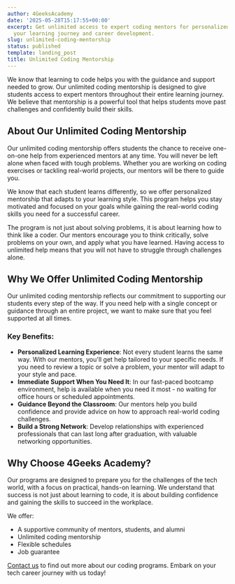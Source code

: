 ```yaml
---
author: 4GeeksAcademy
date: '2025-05-28T15:17:55+00:00'
excerpt: Get unlimited access to expert coding mentors for personalized guidance throughout
  your learning journey and career development.
slug: unlimited-coding-mentorship
status: published
template: landing_post
title: Unlimited Coding Mentorship
---
```

We know that learning to code helps you with the guidance and support needed to grow. Our unlimited coding mentorship is designed to give students access to expert mentors throughout their entire learning journey. We believe that mentorship is a powerful tool that helps students move past challenges and confidently build their skills.

## About Our Unlimited Coding Mentorship  

Our unlimited coding mentorship offers students the chance to receive one-on-one help from experienced mentors at any time. You will never be left alone when faced with tough problems. Whether you are working on coding exercises or tackling real-world projects, our mentors will be there to guide you.  

We know that each student learns differently, so we offer personalized mentorship that adapts to your learning style. This program helps you stay motivated and focused on your goals while gaining the real-world coding skills you need for a successful career.  

The program is not just about solving problems, it is about learning how to think like a coder. Our mentors encourage you to think critically, solve problems on your own, and apply what you have learned. Having access to unlimited help means that you will not have to struggle through challenges alone.  

## Why We Offer Unlimited Coding Mentorship  

Our unlimited coding mentorship reflects our commitment to supporting our students every step of the way. If you need help with a single concept or guidance through an entire project, we want to make sure that you feel supported at all times.  

### Key Benefits:  
- **Personalized Learning Experience**: Not every student learns the same way. With our mentors, you'll get help tailored to your specific needs. If you need to review a topic or solve a problem, your mentor will adapt to your style and pace.  
- **Immediate Support When You Need It**: In our fast-paced bootcamp environment, help is available when you need it most - no waiting for office hours or scheduled appointments.  
- **Guidance Beyond the Classroom**: Our mentors help you build confidence and provide advice on how to approach real-world coding challenges.  
- **Build a Strong Network**: Develop relationships with experienced professionals that can last long after graduation, with valuable networking opportunities.  

## Why Choose 4Geeks Academy?  

Our programs are designed to prepare you for the challenges of the tech world, with a focus on practical, hands-on learning. We understand that success is not just about learning to code, it is about building confidence and gaining the skills to succeed in the workplace.  

We offer:  
- A supportive community of mentors, students, and alumni  
- Unlimited coding mentorship  
- Flexible schedules  
- Job guarantee  

[Contact us](https://4geeksacademy.com/us/contact) to find out more about our coding programs. Embark on your tech career journey with us today!
